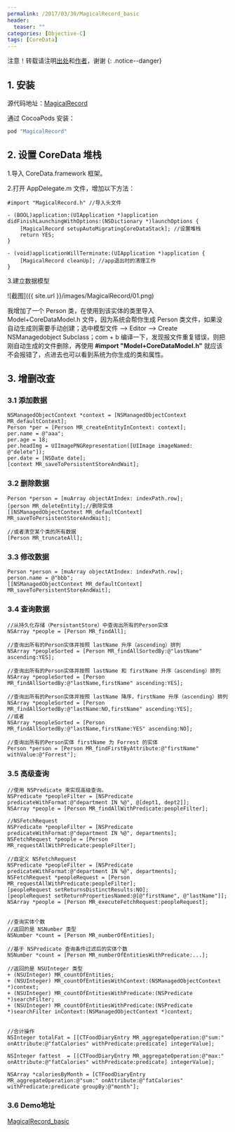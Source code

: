```yaml
---
permalink: /2017/03/30/MagicalRecord_basic
header:
  teaser: ""
categories: [Objective-C]
tags: [CoreData]
---
```


注意！转载请注明[出处](http://mkapple.cn/2017/03/30/MagicalRecord_basic)和[作者](http://mkapple.cn)，谢谢
{: .notice--danger}


## 1. 安装
源代码地址：[MagicalRecord](https://github.com/magicalpanda/MagicalRecord)

通过 CocoaPods 安装：
```ruby
pod "MagicalRecord"
```

## 2. 设置 CoreData 堆栈
1.导入 CoreData.framework 框架。

2.打开 AppDelegate.m 文件，增加以下方法：

```objc
#import "MagicalRecord.h" //导入头文件

- (BOOL)application:(UIApplication *)application didFinishLaunchingWithOptions:(NSDictionary *)launchOptions {
    [MagicalRecord setupAutoMigratingCoreDataStack]; //设置堆栈
    return YES;
}

- (void)applicationWillTerminate:(UIApplication *)application {
    [MagicalRecord cleanUp]; //app退出时的清理工作
}
```

3.建立数据模型

![截图]({{ site.url }}/images/MagicalRecord/01.png)

我增加了一个 Person 类，在使用到该实体的类里导入 Model+CoreDataModel.h 文件，因为系统会帮你生成 Person 类文件，如果没自动生成则需要手动创建；选中模型文件 ——> Editor ——> Create NSManagedobject Subclass；com + b 编译一下，发现报文件重复错误，则把刚自动生成的文件删除，再使用 __#import "Model+CoreDataModel.h"__ 就应该不会报错了，点进去也可以看到系统为你生成的类和属性。

## 3. 增删改查

### 3.1 添加数据
```objc
NSManagedObjectContext *context = [NSManagedObjectContext MR_defaultContext];
Person *per = [Person MR_createEntityInContext: context];
per.name = @"aaa";
per.age = 18;
per.headImg = UIImagePNGRepresentation([UIImage imageNamed: @"delete"]);
per.date = [NSDate date];
[context MR_saveToPersistentStoreAndWait];
```

### 3.2 删除数据
```objc
Person *person = [muArray objectAtIndex: indexPath.row];
[person MR_deleteEntity];//删除实体
[[NSManagedObjectContext MR_defaultContext] MR_saveToPersistentStoreAndWait];

//或者清空某个类的所有数据
[Person MR_truncateAll];
```

### 3.3 修改数据
```objc
Person *person = [muArray objectAtIndex: indexPath.row];
person.name = @"bbb";
[[NSManagedObjectContext MR_defaultContext] MR_saveToPersistentStoreAndWait];
```

### 3.4 查询数据
```objc
//从持久化存储（PersistantStore）中查询出所有的Person实体
NSArray *people = [Person MR_findAll];

//查询出所有的Person实体并按照 lastName 升序（ascending）排列
NSArray *peopleSorted = [Person MR_findAllSortedBy:@"lastName" ascending:YES];

//查询出所有的Person实体并按照 lastName 和 firstName 升序（ascending）排列
NSArray *peopleSorted = [Person MR_findAllSortedBy:@"lastName,firstName" ascending:YES];

//查询出所有的Person实体并按照 lastName 降序，firstName 升序（ascending）排列
NSArray *peopleSorted = [Person MR_findAllSortedBy:@"lastName:NO,firstName" ascending:YES];
//或者
NSArray *peopleSorted = [Person MR_findAllSortedBy:@"lastName,firstName:YES" ascending:NO];

//查询出所有的Person实体 firstName 为 Forrest 的实体
Person *person = [Person MR_findFirstByAttribute:@"firstName" withValue:@"Forrest"];
```

### 3.5 高级查询
```objc
//使用 NSPredicate 来实现高级查询。
NSPredicate *peopleFilter = [NSPredicate predicateWithFormat:@"department IN %@", @[dept1, dept2]];
NSArray *people = [Person MR_findAllWithPredicate:peopleFilter];

//NSFetchRequest
NSPredicate *peopleFilter = [NSPredicate predicateWithFormat:@"department IN %@", departments];
NSFetchRequest *people = [Person MR_requestAllWithPredicate:peopleFilter];

//自定义 NSFetchRequest
NSPredicate *peopleFilter = [NSPredicate predicateWithFormat:@"department IN %@", departments];
NSFetchRequest *peopleRequest = [Person MR_requestAllWithPredicate:peopleFilter];
[peopleRequest setReturnsDistinctResults:NO];
[peopleRequest setReturnPropertiesNamed:@[@"firstName", @"lastName"]];
NSArray *people = [Person MR_executeFetchRequest:peopleRequest];


//查询实体个数
//返回的是 NSNumber 类型
NSNumber *count = [Person MR_numberOfEntities];

//基于 NSPredicate 查询条件过滤后的实体个数
NSNumber *count = [Person MR_numberOfEntitiesWithPredicate:...];

//返回的是 NSUInteger 类型
+ (NSUInteger) MR_countOfEntities;
+ (NSUInteger) MR_countOfEntitiesWithContext:(NSManagedObjectContext *)context;
+ (NSUInteger) MR_countOfEntitiesWithPredicate:(NSPredicate *)searchFilter;
+ (NSUInteger) MR_countOfEntitiesWithPredicate:(NSPredicate *)searchFilter inContext:(NSManagedObjectContext *)context;


//合计操作
NSInteger totalFat = [[CTFoodDiaryEntry MR_aggregateOperation:@"sum:" onAttribute:@"fatCalories" withPredicate:predicate] integerValue];

NSInteger fattest  = [[CTFoodDiaryEntry MR_aggregateOperation:@"max:" onAttribute:@"fatCalories" withPredicate:predicate] integerValue];

NSArray *caloriesByMonth = [CTFoodDiaryEntry MR_aggregateOperation:@"sum:" onAttribute:@"fatCalories" withPredicate:predicate groupBy:@"month"];
```

### 3.6 Demo地址
[MagicalRecord_basic](https://github.com/monkey19911021/MagicalRecord_basic)

<!-- 网易云跟帖 -->
<div id="cloud-tie-wrapper" class="cloud-tie-wrapper"></div>
<script>
  var cloudTieConfig = {
    url: document.location.href, 
    sourceId: "",
    productKey: "ed9b8d43dc944e809d5c088decaffc0a",
    target: "cloud-tie-wrapper"
  };
</script>
<script src="https://img1.cache.netease.com/f2e/tie/yun/sdk/loader.js"></script>
